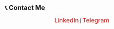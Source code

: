 ## 📞 Contact Me
<div align="center">
    <a href="https://www.linkedin.com/in/hesam-ahmadpour" style="color: red; font-size: 20px; text-decoration: none;">LinkedIn</a> |
    <a href="https://t.me/morpheusadam" style="color: red; font-size: 20px; text-decoration: none;">Telegram</a>
</div>
